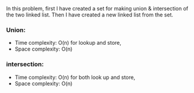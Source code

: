 In this problem, first I have created a set for making union & intersection of the two linked list. Then I have created a new linked list from the set.

### Union: 
- Time complexity: O(n) for lookup and store, 
- Space complexity: O(n)

### intersection: 
- Time complexity: O(n) for both look up and store, 
- Space complexity: O(n)
